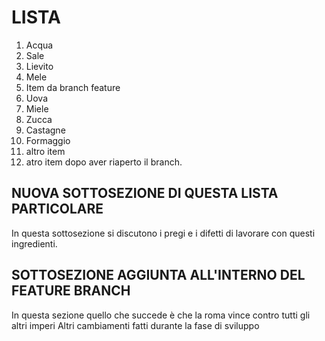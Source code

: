 # LISTA

1. Acqua
2. Sale
3. Lievito
4. Mele
5. Item da branch feature
6. Uova 
7. Miele 
8. Zucca 
9. Castagne 
10. Formaggio 
11. altro item
12. atro item dopo aver riaperto il branch. 

## NUOVA SOTTOSEZIONE DI QUESTA LISTA PARTICOLARE
In questa sottosezione si discutono i pregi e i difetti di lavorare con questi ingredienti.

## SOTTOSEZIONE AGGIUNTA ALL'INTERNO DEL FEATURE BRANCH
In questa sezione quello che succede è che la roma vince contro tutti gli altri imperi
Altri cambiamenti fatti durante la fase di sviluppo 

